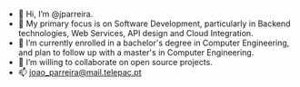 - 👋 Hi, I’m @jparreira.
- 💞️ My primary focus is on Software Development, particularly in Backend technologies, Web Services, API design and Cloud Integration.
- 🌱 I’m currently enrolled in a bachelor's degree in Computer Engineering, and plan to follow up with a master's in Computer Engineering.
- 👀 I’m willing to collaborate on open source projects.
- 📫 joao_parreira@mail.telepac.pt

<!---
JPParreira76/JPParreira76 is a ✨ special ✨ repository because its `README.md` (this file) appears on your GitHub profile.
You can click the Preview link to take a look at your changes.
--->
